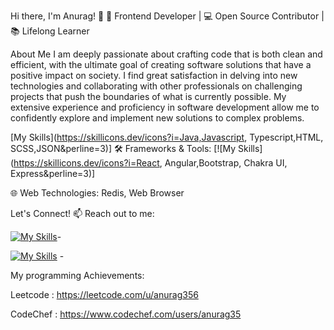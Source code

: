 Hi there, I'm Anurag! 👋
🚀 Frontend Developer | 💻 Open Source Contributor | 📚 Lifelong Learner

About Me
I am deeply passionate about crafting code that is both clean and efficient, with the ultimate goal of creating software solutions that have a positive impact on society. I find great satisfaction in delving into new technologies and collaborating with other professionals on challenging projects that push the boundaries of what is currently possible. My extensive experience and proficiency in software development allow me to confidently explore and implement new solutions to complex problems.

[My Skills](https://skillicons.dev/icons?i=Java,Javascript, Typescript,HTML, SCSS,JSON&perline=3)]
🛠️ Frameworks & Tools:
[![My Skills](https://skillicons.dev/icons?i=React, Angular,Bootstrap, Chakra UI, Express&perline=3)]

🌐 Web Technologies: Redis, Web Browser


Let's Connect!
📫 Reach out to me:

 [![My Skills](https://skillicons.dev/icons?i=gmail)](anuragtivari850@gmail.com)- 

 [![My Skills](https://skillicons.dev/icons?i=linkedin)](https://www.linkedin.com/in/anurag-tiwari-77b689259/) - 


My programming Achievements:

Leetcode : https://leetcode.com/u/anurag356

CodeChef : https://www.codechef.com/users/anurag35
